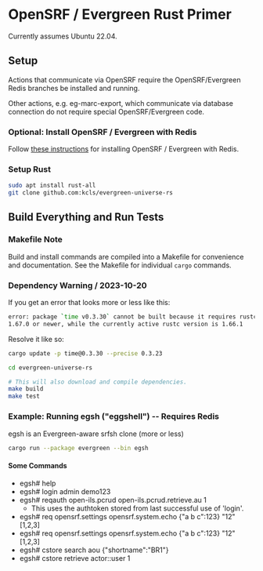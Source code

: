 # OpenSRF / Evergreen Rust Primer

Currently assumes Ubuntu 22.04.

## Setup

Actions that communicate via OpenSRF require the OpenSRF/Evergreen
Redis branches be installed and running.

Other actions, e.g. eg-marc-export, which communicate via database 
connection do not require special OpenSRF/Evergreen code.

### Optional: Install OpenSRF / Evergreen with Redis

Follow [these instructions](
    https://github.com/berick/evergreen-ansible-installer/tree/working/ubuntu-22.04-redis)
for installing OpenSRF / Evergreen with Redis.

### Setup Rust

```sh
sudo apt install rust-all 
git clone github.com:kcls/evergreen-universe-rs                                
```

## Build Everything and Run Tests

### Makefile Note

Build and install commands are compiled into a Makefile for convenience
and documentation.  See the Makefile for individual `cargo` commands.

### Dependency Warning / 2023-10-20

If you get an error that looks more or less like this:

```sh
error: package `time v0.3.30` cannot be built because it requires rustc 
1.67.0 or newer, while the currently active rustc version is 1.66.1
```

Resolve it like so:

```sh
cargo update -p time@0.3.30 --precise 0.3.23                                   
```

```sh
cd evergreen-universe-rs

# This will also download and compile dependencies.
make build
make test
```

### Example: Running egsh ("eggshell") -- Requires Redis

egsh is an Evergreen-aware srfsh clone (more or less)

```sh
cargo run --package evergreen --bin egsh
```

#### Some Commands

* egsh# help
* egsh# login admin demo123
* egsh# reqauth open-ils.pcrud open-ils.pcrud.retrieve.au 1
    * This uses the authtoken stored from last successful use of 'login'.
* egsh# req opensrf.settings opensrf.system.echo {"a b c":123} "12" [1,2,3]
* egsh# req opensrf.settings opensrf.system.echo {"a b c":123} "12" [1,2,3]
* egsh# cstore search aou {"shortname":"BR1"}
* egsh# cstore retrieve actor::user 1


